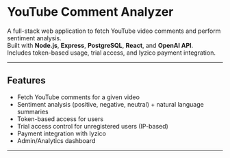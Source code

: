 # YouTube Comment Analyzer

A full-stack web application to fetch YouTube video comments and perform sentiment analysis.  
Built with **Node.js**, **Express**, **PostgreSQL**, **React**, and **OpenAI API**.  
Includes token-based usage, trial access, and Iyzico payment integration.

---

## Features

- Fetch YouTube comments for a given video
- Sentiment analysis (positive, negative, neutral) + natural language summaries
- Token-based access for users
- Trial access control for unregistered users (IP-based)
- Payment integration with Iyzico
- Admin/Analytics dashboard

---
